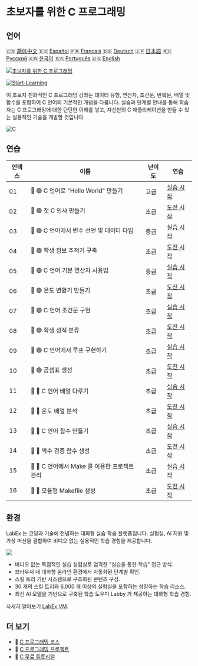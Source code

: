 # 초보자를 위한 C 프로그래밍

## 언어

🇨🇳 [简体中文](README_zh.md) 🇪🇸 [Español](README_es.md) 🇫🇷 [Français](README_fr.md) 🇩🇪 [Deutsch](README_de.md) 🇯🇵 [日本語](README_ja.md) 🇷🇺 [Русский](README_ru.md) 🇰🇷 [한국어](README_ko.md) 🇧🇷 [Português](README_pt.md) 🇺🇸 [English](README.md) 

[![초보자를 위한 C 프로그래밍](https://cover-creator.labex.io/c-programming-for-beginners.png?lang=ko)](https://labex.io/ko/courses/c-programming-for-beginners)

[![Start-Learning](https://img.shields.io/badge/Start-Learning-whitesmoke?style=for-the-badge)](https://labex.io/ko/courses/c-programming-for-beginners)

이 초보자 친화적인 C 프로그래밍 강좌는 데이터 유형, 연산자, 조건문, 반복문, 배열 및 함수를 포함하여 C 언어의 기본적인 개념을 다룹니다. 실습과 단계별 안내를 통해 학습자는 C 프로그래밍에 대한 탄탄한 이해를 쌓고, 자신만의 C 애플리케이션을 만들 수 있는 실용적인 기술을 개발할 것입니다.

![C](https://img.shields.io/badge/C-whitesmoke?style=for-the-badge&logo=c)


## 연습

|   인덱스 | 이름                                          | 난이도   | 연습                                                                                                                 |
|----------|-----------------------------------------------|----------|----------------------------------------------------------------------------------------------------------------------|
|       01 | 📖 🟢 C 언어로 "Hello World" 만들기           | 고급     | <a target='_blank' href='https://labex.io/ko/tutorials/c-create-hello-world-in-c-438286'>실습 시작</a>               |
|       02 | 🎯 🟢 첫 C 인사 만들기                        | 초급     | <a target='_blank' href='https://labex.io/ko/tutorials/c-craft-your-first-c-greeting-438337'>도전 시작</a>           |
|       03 | 📖 🟢 C 언어에서 변수 선언 및 데이터 타입     | 중급     | <a target='_blank' href='https://labex.io/ko/tutorials/c-declare-variables-and-data-types-in-c-438287'>실습 시작</a> |
|       04 | 🎯 🟢 학생 정보 추적기 구축                   | 초급     | <a target='_blank' href='https://labex.io/ko/tutorials/c-build-student-information-tracker-438353'>도전 시작</a>     |
|       05 | 📖 🟢 C 언어 기본 연산자 사용법               | 중급     | <a target='_blank' href='https://labex.io/ko/tutorials/c-use-basic-operators-in-c-438288'>실습 시작</a>              |
|       06 | 🎯 🟢 온도 변환기 만들기                      | 초급     | <a target='_blank' href='https://labex.io/ko/tutorials/c-create-a-temperature-converter-438383'>도전 시작</a>        |
|       07 | 📖 🟢 C 언어 조건문 구현                      | 초급     | <a target='_blank' href='https://labex.io/ko/tutorials/c-implement-conditionals-in-c-438331'>실습 시작</a>           |
|       08 | 🎯 🟢 학생 성적 분류                          | 초급     | <a target='_blank' href='https://labex.io/ko/tutorials/c-classify-student-grades-438387'>도전 시작</a>               |
|       09 | 📖 🟢 C 언어에서 루프 구현하기                | 초급     | <a target='_blank' href='https://labex.io/ko/tutorials/c-implement-loops-in-c-438332'>실습 시작</a>                  |
|       10 | 🎯 🟢 곱셈표 생성                             | 초급     | <a target='_blank' href='https://labex.io/ko/tutorials/c-generate-multiplication-tables-438391'>도전 시작</a>        |
|       11 | 📖 🔵 C 언어 배열 다루기                      | 초급     | <a target='_blank' href='https://labex.io/ko/tutorials/c-handle-arrays-in-c-438330'>실습 시작</a>                    |
|       12 | 🎯 🔵 온도 배열 분석                          | 초급     | <a target='_blank' href='https://labex.io/ko/tutorials/c-analyze-temperature-array-438390'>도전 시작</a>             |
|       13 | 📖 🔵 C 언어 함수 만들기                      | 초급     | <a target='_blank' href='https://labex.io/ko/tutorials/c-build-functions-in-c-438329'>실습 시작</a>                  |
|       14 | 🎯 🔵 짝수 검증 함수 생성                     | 초급     | <a target='_blank' href='https://labex.io/ko/tutorials/c-create-even-number-validator-function-438393'>도전 시작</a> |
|       15 | 📖 🔵 C 언어에서 Make 를 이용한 프로젝트 관리 | 초급     | <a target='_blank' href='https://labex.io/ko/tutorials/c-manage-projects-with-make-in-c-438333'>실습 시작</a>        |
|       16 | 🎯 🔵 모듈형 Makefile 생성                    | 초급     | <a target='_blank' href='https://labex.io/ko/tutorials/c-create-a-modular-makefile-438425'>도전 시작</a>             |

## 환경

LabEx 는 코딩과 기술에 전념하는 대화형 실습 학습 플랫폼입니다. 실험실, AI 지원 및 가상 머신을 결합하여 비디오 없는 실용적인 학습 경험을 제공합니다.

![](https://tutorial-screenshot.getvm.io/images/vm-1725247253.png)

- 비디오 없는 독점적인 실습 실험실로 엄격한 "실습을 통한 학습" 접근 방식.
- 브라우저 내 대화형 온라인 환경에서 자동화된 단계별 확인.
- 스킬 트리 기반 시스템으로 구조화된 콘텐츠 구성.
- 30 개의 스킬 트리와 6,000 개 이상의 실험실을 포함하는 성장하는 학습 리소스.
- 최신 AI 모델을 기반으로 구축된 학습 도우미 Labby 가 제공하는 대화형 학습 경험.

자세히 알아보기 [LabEx VM](https://support.labex.io/using-labex/virtual-machine).

## 더 보기

- 🔗 [C 프로그래밍 코스](https://github.com/labex-labs/awesome-programming-courses)
- 🔗 [C 프로그래밍 프로젝트](https://github.com/labex-labs/awesome-programming-projects)
- 🔗 [C 무료 튜토리얼](https://github.com/labex-labs/c-free-tutorials)

